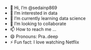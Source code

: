 - 👋 Hi, I’m @sedainp869
- 👀 I’m interested in data
- 🌱 I’m currently learning data science
- 💞️ I’m looking to collaborate
- 📫 How to reach me ...
- 😄 Pronouns: Pra..deep
- ⚡ Fun fact: I love watching Netflix

<!---
sedainp869/sedainp869 is a ✨ special ✨ repository because its `README.md` (this file) appears on your GitHub profile.
You can click the Preview link to take a look at your changes.
--->
